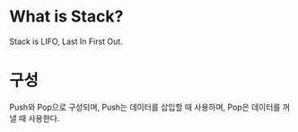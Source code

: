 # What is Stack?

Stack is LIFO, Last In First Out.

# 구성

Push와 Pop으로 구성되며, Push는 데이터를 삽입할 때 사용하며, Pop은 데이터를 꺼낼 때 사용한다.
